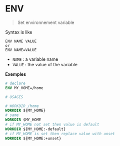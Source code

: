 # ENV

> Set environnement variable

Syntax is like

```none
ENV NAME VALUE
or
ENV NAME=VALUE
```

* ``NAME`` : a variable name
* ``VALUE`` : the value of the variable

**Exemples**

```dockerfile
# declare
ENV MY_HOME=/home

# USAGES

# WORKDIR /home
WORKDIR ${MY_HOME}
# same
WORKDIR $MY_HOME
# if MY_HOME not set then value is default
WORKDIR ${MY_HOME:-default}
# if MY_HOME is set then replace value with unset
WORKDIR ${MY_HOME:+unset}
```
